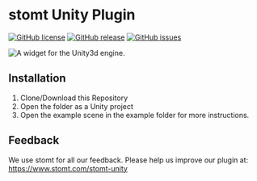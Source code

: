 # stomt Unity Plugin

[![GitHub license](https://img.shields.io/github/license/stomt/unity.svg)](http://opensource.org/licenses/MIT)
[![GitHub release](https://img.shields.io/github/release/stomt/unity.svg)](https://github.com/stomt/unity)
[![GitHub issues](https://img.shields.io/github/issues/stomt/unity.svg)](https://github.com/stomt/unity/issues)

![A widget for the Unity3d engine.](http://i.imgur.com/LzUt8j1.png "A widget for the Unity3d engine.")



## Installation

1. Clone/Download this Repository
2. Open the folder as a Unity project
3. Open the example scene in the example folder for more instructions.


## Feedback

We use stomt for all our feedback. Please help us improve our plugin at: https://www.stomt.com/stomt-unity 
